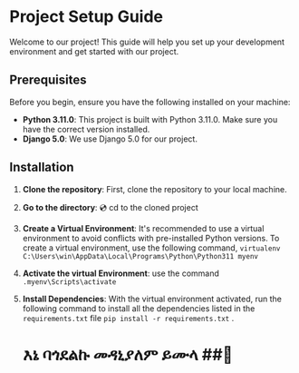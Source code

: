 # Project Setup Guide

Welcome to our project! This guide will help you set up your development environment and get started with our project.

## Prerequisites

Before you begin, ensure you have the following installed on your machine:

- **Python 3.11.0**: This project is built with Python 3.11.0. Make sure you have the correct version installed.
- **Django 5.0**: We use Django 5.0 for our project.

## Installation

1. **Clone the repository**: First, clone the repository to your local machine.
2. **Go to the directory**: 💿 cd to the cloned project

3. **Create a Virtual Environment**: It's recommended to use a virtual environment to avoid conflicts with pre-installed Python versions. To create a virtual environment, use the following command, `virtualenv C:\Users\win\AppData\Local\Programs\Python\Python311 myenv`
4. **Activate the virtual Environment**: use the command `.myenv\Scripts\activate`
5. **Install Dependencies**: With the virtual environment activated, run the following command to install all the dependencies listed in the `requirements.txt` file `pip install -r requirements.txt`
.
      # እኔ  ባጎደልኩ መዳኒያለም ይሙላ  ##🙂

